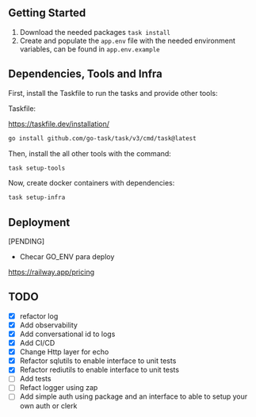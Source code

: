 ## Getting Started

1. Download the needed packages `task install`
2. Create and populate the `app.env` file with the needed environment variables, can be found in `app.env.example`

## Dependencies, Tools and Infra

First, install the Taskfile to run the tasks and provide other tools: 

Taskfile:

https://taskfile.dev/installation/

```bash
go install github.com/go-task/task/v3/cmd/task@latest
```

Then, install the all other tools with the command:

```bash
task setup-tools
```

Now, create docker containers with dependencies:

```bash
task setup-infra
```

## Deployment

[PENDING]
- Checar GO_ENV para deploy

https://railway.app/pricing

## TODO 
- [x] refactor log
- [x] Add observability
- [x] Add conversational id to logs
- [x] Add CI/CD
- [x] Change Http layer for echo
- [x] Refactor sqlutils to enable interface to unit tests
- [x] Refactor rediutils to enable interface to unit tests
- [ ] Add tests
- [ ] Refact logger using zap
- [ ] Add simple auth using package and an interface to able to setup your own auth or clerk
